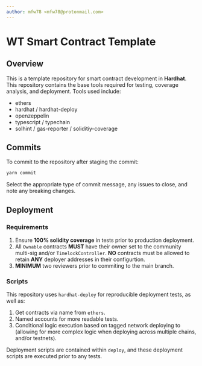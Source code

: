 ```yaml
---
author: mfw78 <mfw78@protonmail.com>
---
```


# WT Smart Contract Template

## Overview

This is a template repository for smart contract development in **Hardhat**. This repository
contains the base tools required for testing, coverage analysis, and deployment. Tools
used include:

- ethers
- hardhat / hardhat-deploy
- openzeppelin
- typescript / typechain
- solhint / gas-reporter / soliditiy-coverage

## Commits

To commit to the repository after staging the commit:

```bash
yarn commit
```

Select the appropriate type of commit message, any issues to close, and note any breaking
changes.

## Deployment

### Requirements

1. Ensure **100% solidity coverage** in tests prior to production deployment.
2. All `Ownable` contracts **MUST** have their owner set to the community multi-sig and/or
   `TimelockController`. **NO** contracts must be allowed to retain **ANY** deployer addresses
   in their configurtion.
3. **MINIMUM** two reviewers prior to commiting to the main branch.

### Scripts

This repository uses `hardhat-deploy` for reproducible deployment tests, as well as:

1. Get contracts via name from `ethers`.
2. Named accounts for more readable tests.
3. Conditional logic execution based on tagged network deploying to (allowing for more
   complex logic when deploying across multiple chains, and/or testnets).

Deployment scripts are contained within `deploy`, and these deployment scripts are executed
prior to any tests.
